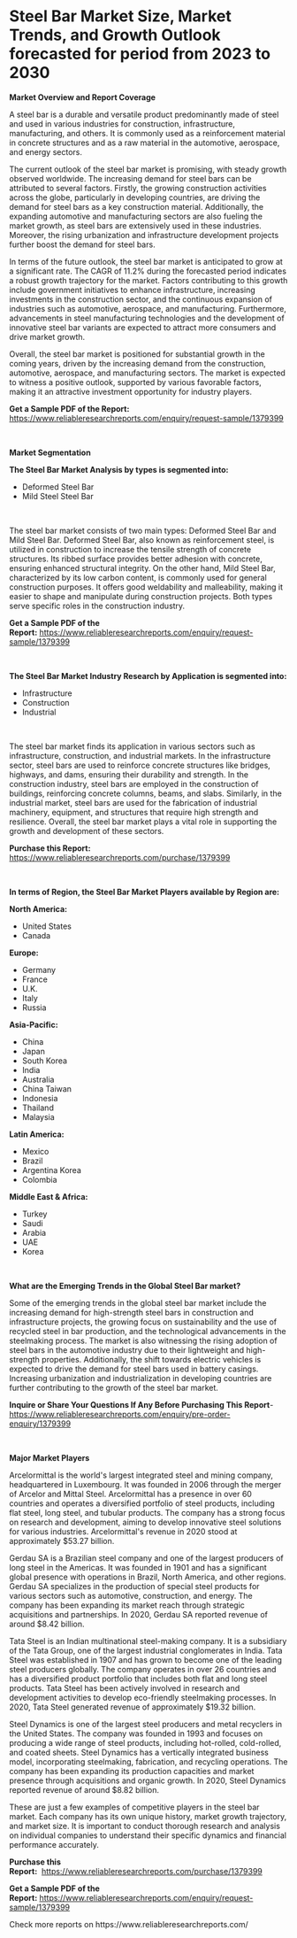 <p><h1>Steel Bar Market Size, Market Trends, and Growth Outlook forecasted for period from 2023 to 2030</h1></p><p><strong>Market Overview and Report Coverage</strong></p>
<p><p>A steel bar is a durable and versatile product predominantly made of steel and used in various industries for construction, infrastructure, manufacturing, and others. It is commonly used as a reinforcement material in concrete structures and as a raw material in the automotive, aerospace, and energy sectors.</p><p>The current outlook of the steel bar market is promising, with steady growth observed worldwide. The increasing demand for steel bars can be attributed to several factors. Firstly, the growing construction activities across the globe, particularly in developing countries, are driving the demand for steel bars as a key construction material. Additionally, the expanding automotive and manufacturing sectors are also fueling the market growth, as steel bars are extensively used in these industries. Moreover, the rising urbanization and infrastructure development projects further boost the demand for steel bars.</p><p>In terms of the future outlook, the steel bar market is anticipated to grow at a significant rate. The CAGR of 11.2% during the forecasted period indicates a robust growth trajectory for the market. Factors contributing to this growth include government initiatives to enhance infrastructure, increasing investments in the construction sector, and the continuous expansion of industries such as automotive, aerospace, and manufacturing. Furthermore, advancements in steel manufacturing technologies and the development of innovative steel bar variants are expected to attract more consumers and drive market growth.</p><p>Overall, the steel bar market is positioned for substantial growth in the coming years, driven by the increasing demand from the construction, automotive, aerospace, and manufacturing sectors. The market is expected to witness a positive outlook, supported by various favorable factors, making it an attractive investment opportunity for industry players.</p></p>
<p><strong>Get a Sample PDF of the Report:</strong> <a href="https://www.reliableresearchreports.com/enquiry/request-sample/1379399">https://www.reliableresearchreports.com/enquiry/request-sample/1379399</a></p>
<p>&nbsp;</p>
<p><strong>Market Segmentation</strong></p>
<p><strong>The Steel Bar Market Analysis by types is segmented into:</strong></p>
<p><ul><li>Deformed Steel Bar</li><li>Mild Steel Steel Bar</li></ul></p>
<p>&nbsp;</p>
<p><p>The steel bar market consists of two main types: Deformed Steel Bar and Mild Steel Bar. Deformed Steel Bar, also known as reinforcement steel, is utilized in construction to increase the tensile strength of concrete structures. Its ribbed surface provides better adhesion with concrete, ensuring enhanced structural integrity. On the other hand, Mild Steel Bar, characterized by its low carbon content, is commonly used for general construction purposes. It offers good weldability and malleability, making it easier to shape and manipulate during construction projects. Both types serve specific roles in the construction industry.</p></p>
<p><strong>Get a Sample PDF of the Report:</strong>&nbsp;<a href="https://www.reliableresearchreports.com/enquiry/request-sample/1379399">https://www.reliableresearchreports.com/enquiry/request-sample/1379399</a></p>
<p>&nbsp;</p>
<p><strong>The Steel Bar Market Industry Research by Application is segmented into:</strong></p>
<p><ul><li>Infrastructure</li><li>Construction</li><li>Industrial</li></ul></p>
<p>&nbsp;</p>
<p><p>The steel bar market finds its application in various sectors such as infrastructure, construction, and industrial markets. In the infrastructure sector, steel bars are used to reinforce concrete structures like bridges, highways, and dams, ensuring their durability and strength. In the construction industry, steel bars are employed in the construction of buildings, reinforcing concrete columns, beams, and slabs. Similarly, in the industrial market, steel bars are used for the fabrication of industrial machinery, equipment, and structures that require high strength and resilience. Overall, the steel bar market plays a vital role in supporting the growth and development of these sectors.</p></p>
<p><strong>Purchase this Report:</strong>&nbsp; <a href="https://www.reliableresearchreports.com/purchase/1379399">https://www.reliableresearchreports.com/purchase/1379399</a></p>
<p>&nbsp;</p>
<p><strong>In terms of Region, the Steel Bar Market Players available by Region are:</strong></p>
<p>
    <p> <strong> North America: </strong>
        <ul>
            <li>United States</li>
            <li>Canada</li>
        </ul>
        </p> 
    <p> <strong> Europe: </strong>
        <ul>
            <li>Germany</li>
            <li>France</li>
            <li>U.K.</li>
            <li>Italy</li>
            <li>Russia</li>
        </ul>
        </p> 
    <p> <strong> Asia-Pacific: </strong>
        <ul>
            <li>China</li>
            <li>Japan</li>
            <li>South Korea</li>
            <li>India</li>
            <li>Australia</li>
            <li>China Taiwan</li>
            <li>Indonesia</li>
            <li>Thailand</li>
            <li>Malaysia</li>
        </ul>
        </p> 
    <p> <strong> Latin America: </strong>
        <ul>
            <li>Mexico</li>
            <li>Brazil</li>
            <li>Argentina Korea</li>
            <li>Colombia</li>
        </ul>
        </p> 
    <p> <strong> Middle East & Africa: </strong>
        <ul>
            <li>Turkey</li>
            <li>Saudi</li>
            <li>Arabia</li>
            <li>UAE</li>
            <li>Korea</li>
        </ul>
    </p>
    </p>
<p>&nbsp;</p>
<p><strong>What are the Emerging Trends in the Global Steel Bar market?</strong></p>
<p><p>Some of the emerging trends in the global steel bar market include the increasing demand for high-strength steel bars in construction and infrastructure projects, the growing focus on sustainability and the use of recycled steel in bar production, and the technological advancements in the steelmaking process. The market is also witnessing the rising adoption of steel bars in the automotive industry due to their lightweight and high-strength properties. Additionally, the shift towards electric vehicles is expected to drive the demand for steel bars used in battery casings. Increasing urbanization and industrialization in developing countries are further contributing to the growth of the steel bar market.</p></p>
<p><strong>Inquire or Share Your Questions If Any Before Purchasing This Report</strong>- <a href="https://www.reliableresearchreports.com/enquiry/pre-order-enquiry/1379399">https://www.reliableresearchreports.com/enquiry/pre-order-enquiry/1379399</a></p>
<p>&nbsp;</p>
<p><strong>Major Market Players</strong></p>
<p><p>Arcelormittal is the world's largest integrated steel and mining company, headquartered in Luxembourg. It was founded in 2006 through the merger of Arcelor and Mittal Steel. Arcelormittal has a presence in over 60 countries and operates a diversified portfolio of steel products, including flat steel, long steel, and tubular products. The company has a strong focus on research and development, aiming to develop innovative steel solutions for various industries. Arcelormittal's revenue in 2020 stood at approximately $53.27 billion.</p><p>Gerdau SA is a Brazilian steel company and one of the largest producers of long steel in the Americas. It was founded in 1901 and has a significant global presence with operations in Brazil, North America, and other regions. Gerdau SA specializes in the production of special steel products for various sectors such as automotive, construction, and energy. The company has been expanding its market reach through strategic acquisitions and partnerships. In 2020, Gerdau SA reported revenue of around $8.42 billion.</p><p>Tata Steel is an Indian multinational steel-making company. It is a subsidiary of the Tata Group, one of the largest industrial conglomerates in India. Tata Steel was established in 1907 and has grown to become one of the leading steel producers globally. The company operates in over 26 countries and has a diversified product portfolio that includes both flat and long steel products. Tata Steel has been actively involved in research and development activities to develop eco-friendly steelmaking processes. In 2020, Tata Steel generated revenue of approximately $19.32 billion.</p><p>Steel Dynamics is one of the largest steel producers and metal recyclers in the United States. The company was founded in 1993 and focuses on producing a wide range of steel products, including hot-rolled, cold-rolled, and coated sheets. Steel Dynamics has a vertically integrated business model, incorporating steelmaking, fabrication, and recycling operations. The company has been expanding its production capacities and market presence through acquisitions and organic growth. In 2020, Steel Dynamics reported revenue of around $8.82 billion.</p><p>These are just a few examples of competitive players in the steel bar market. Each company has its own unique history, market growth trajectory, and market size. It is important to conduct thorough research and analysis on individual companies to understand their specific dynamics and financial performance accurately.</p></p>
<p><strong>Purchase this Report:</strong>&nbsp;&nbsp;<a href="https://www.reliableresearchreports.com/purchase/1379399">https://www.reliableresearchreports.com/purchase/1379399</a></p>
<p></p>
<p><strong>Get a Sample PDF of the Report:</strong>&nbsp;<a href="https://www.reliableresearchreports.com/enquiry/request-sample/1379399">https://www.reliableresearchreports.com/enquiry/request-sample/1379399</a></p>
<p>Check more reports on https://www.reliableresearchreports.com/</p>